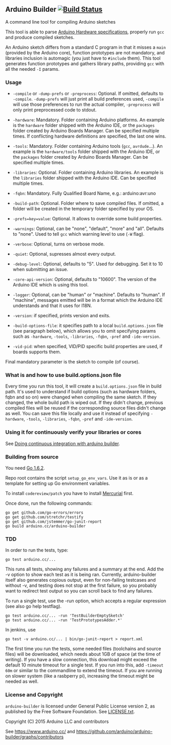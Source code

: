 ## Arduino Builder [![Build Status](https://travis-ci.org/arduino/arduino-builder.svg?branch=master)](https://travis-ci.org/arduino/arduino-builder)

A command line tool for compiling Arduino sketches

This tool is able to parse [Arduino Hardware specifications](https://github.com/arduino/Arduino/wiki/Arduino-IDE-1.5-3rd-party-Hardware-specification), properly run `gcc` and produce compiled sketches.

An Arduino sketch differs from a standard C program in that it misses a `main` (provided by the Arduino core), function prototypes are not mandatory, and libraries inclusion is automagic (you just have to `#include` them).
This tool generates function prototypes and gathers library paths, providing `gcc` with all the needed `-I` params.

### Usage

* `-compile` or `-dump-prefs` or `-preprocess`: Optional. If omitted, defaults to `-compile`. `-dump-prefs` will just print all build preferences used, `-compile` will use those preferences to run the actual compiler, `-preprocess` will only print preprocessed code to stdout.

* `-hardware`: Mandatory. Folder containing Arduino platforms. An example is the `hardware` folder shipped with the Arduino IDE, or the `packages` folder created by Arduino Boards Manager. Can be specified multiple times. If conflicting hardware definitions are specified, the last one wins.

* `-tools`: Mandatory. Folder containing Arduino tools (`gcc`, `avrdude`...). An example is the `hardware/tools` folder shipped with the Arduino IDE, or the `packages` folder created by Arduino Boards Manager. Can be specified multiple times.

* `-libraries`: Optional. Folder containing Arduino libraries. An example is the `libraries` folder shipped with the Arduino IDE. Can be specified multiple times.

* `-fqbn`: Mandatory. Fully Qualified Board Name, e.g.: arduino:avr:uno

* `-build-path`: Optional. Folder where to save compiled files. If omitted, a folder will be created in the temporary folder specified by your OS.

* `-prefs=key=value`: Optional. It allows to override some build properties.

* `-warnings`: Optional, can be "none", "default", "more" and "all". Defaults to "none". Used to tell `gcc` which warning level to use (`-W` flag).

* `-verbose`: Optional, turns on verbose mode.

* `-quiet`: Optional, supresses almost every output.

* `-debug-level`: Optional, defaults to "5". Used for debugging. Set it to 10 when submitting an issue.

* `-core-api-version`: Optional, defaults to "10600". The version of the Arduino IDE which is using this tool.

* `-logger`: Optional, can be "human" or "machine". Defaults to "human". If "machine", messages emitted will be in a format which the Arduino IDE understands and that it uses for I18N.

* `-version`: if specified, prints version and exits.

* `-build-options-file`: it specifies path to a local `build.options.json` file (see paragraph below), which allows you to omit specifying params such as `-hardware`, `-tools`, `-libraries`, `-fqbn`, `-pref` and `-ide-version`.

* `-vid-pid`: when specified, VID/PID specific build properties are used, if boards supports them.

Final mandatory parameter is the sketch to compile (of course).

### What is and how to use build.options.json file

Every time you run this tool, it will create a `build.options.json` file in build path. It's used to understand if build options (such as hardware folders, fqbn and so on) were changed when compiling the same sketch.
If they changed, the whole build path is wiped out. If they didn't change, previous compiled files will be reused if the corresponding source files didn't change as well.
You can save this file locally and use it instead of specifying `-hardware`, `-tools`, `-libraries`, `-fqbn`, `-pref` and `-ide-version`.

### Using it for continuously verify your libraries or cores

See [Doing continuous integration with arduino builder](https://github.com/arduino/arduino-builder/wiki/Doing-continuous-integration-with-arduino-builder/).

### Building from source

You need [Go 1.6.2](https://golang.org/dl/#go1.6.2).

Repo root contains the script `setup_go_env_vars`. Use it as is or as a template for setting up Go environment variables.

To install `codereview/patch` you have to install [Mercurial](https://www.mercurial-scm.org/) first.

Once done, run the following commands:

```
go get github.com/go-errors/errors
go get github.com/stretchr/testify
go get github.com/jstemmer/go-junit-report
go build arduino.cc/arduino-builder
```

### TDD

In order to run the tests, type:

```
go test arduino.cc/...
```

This runs all tests, showing any failures and a summary at the end.
Add the -v option to show each test as it is being ran. Currently,
arduino-builder itself also generates copious output, even for
non-failing testcases and without -v, and testing does not stop at the
first failure, so you probably want to redirect test output so you can
scroll back to find any failures.

To run a single test, use the -run option, which accepts a regular
expression (see also go help testflag).

```
go test arduino.cc/... -run 'TestBuilderEmptySketch'
go test arduino.cc/... -run 'TestPrototypesAdder.*'
```

In jenkins, use
```
go test -v arduino.cc/... | bin/go-junit-report > report.xml
```

The first time you run the tests, some needed files (toolchains and
source files) will be downloaded, which needs about 1GB of space (at the
time of writing). If you have a slow connection, this download might
exceed the default 10 minute timeout for a single test. If you run into
this, add `-timeout 60m` or similar to the commandline to extend the
timeout. If you are running on slower system (like a rasbperry pi),
increasing the timeout might be needed as well.

### License and Copyright

`arduino-builder` is licensed under General Public License version 2, as published by the Free Software Foundation. See [LICENSE.txt](LICENSE.txt).

Copyright (C) 2015 Arduino LLC and contributors

See https://www.arduino.cc/ and https://github.com/arduino/arduino-builder/graphs/contributors
